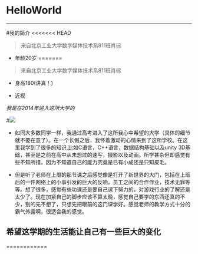 # HelloWorld

---------------------------------------------------

#我的简介
<<<<<<< HEAD

> 来自北京工业大学数字媒体技术系811班肖琮

* 年龄20岁
=======

> 来自北京工业大学数字媒体技术系811班肖琮

* 身高180(讲真！)

* 近视

*我是在2014年进入这所大学的*

#![](http://img4.18183.duoku.com/uploads/allimg/160829/6-160R91I457.jpg)

* 如同大多数同学一样，我通过高考进入了这所我心中希望的大学（具体的细节就不要在意了）。在一个长假之后，我怀着激动的心情来到了这所学校。在这里我学到了很多的知识,比如C语言，C++语言，数据结构基础以及unity 3D基础，甚至是之前在高中从未想过的速写，摄影以及动画。所学甚杂但却感觉有些不知所措，因为不知道自己的能力究竟是已有小成还是只知皮毛。

* 但是听了老师在上周的那节课之后感觉像是打开了新世界的大门，包括在上班后的一件网络上的小事引发的巨大的反响，员工之间的合作作业，技术无罪等等。想了很多，感觉有些功课还是要自己课下努力的，对游戏行业的了解还是太少了。现在加紧自己的脚步应该不算太晚，感觉自己要学的东西还真的不少，别的先不想了，只想先把眼前的这门课学好。感觉老师的教学方式十分的霸气外露啊，很适合我的感觉。

## 希望这学期的生活能让自己有一些巨大的变化
============

